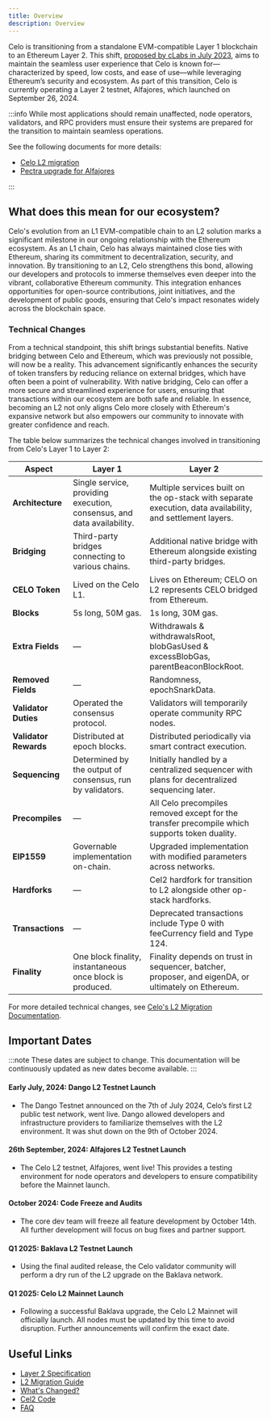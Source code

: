 ```yaml
---
title: Overview
description: Overview
---
```


Celo is transitioning from a standalone EVM-compatible Layer 1 blockchain to an Ethereum Layer 2.
This shift, [proposed by cLabs in July
2023](https://forum.celo.org/t/clabs-proposal-for-celo-to-transition-to-an-ethereum-l2/6109), aims
to maintain the seamless user experience that Celo is known for—characterized by speed, low costs,
and ease of use—while leveraging Ethereum’s security and ecosystem.  As part of this transition,
Celo is currently operating a Layer 2 testnet, Alfajores, which launched on September 26, 2024.

:::info
While most applications should remain unaffected, node operators, validators, and RPC providers must ensure their systems are prepared for the transition to maintain seamless operations.

See the following documents for more details:

* [Celo L2 migration](notices/l2-migration.md)
* [Pectra upgrade for Alfajores](notices/pectra-upgrade.md)

:::

## What does this mean for our ecosystem?

Celo's evolution from an L1 EVM-compatible chain to an L2 solution marks a significant milestone in our ongoing relationship with the Ethereum ecosystem. As an L1 chain, Celo has always maintained close ties with Ethereum, sharing its commitment to decentralization, security, and innovation. By transitioning to an L2, Celo strengthens this bond, allowing our developers and protocols to immerse themselves even deeper into the vibrant, collaborative Ethereum community. This integration enhances opportunities for open-source contributions, joint initiatives, and the development of public goods, ensuring that Celo's impact resonates widely across the blockchain space.

### Technical Changes

From a technical standpoint, this shift brings substantial benefits. Native bridging between Celo and Ethereum, which was previously not possible, will now be a reality. This advancement significantly enhances the security of token transfers by reducing reliance on external bridges, which have often been a point of vulnerability. With native bridging, Celo can offer a more secure and streamlined experience for users, ensuring that transactions within our ecosystem are both safe and reliable. In essence, becoming an L2 not only aligns Celo more closely with Ethereum's expansive network but also empowers our community to innovate with greater confidence and reach.

The table below summarizes the technical changes involved in transitioning from Celo's Layer 1 to Layer 2:

| **Aspect**          | **Layer 1**                                                                                  | **Layer 2**                                                                                                   |
|----------------------|---------------------------------------------------------------------------------------------|---------------------------------------------------------------------------------------------------------------|
| **Architecture**    | Single service, providing execution, consensus, and data availability.                      | Multiple services built on the op-stack with separate execution, data availability, and settlement layers.    |
| **Bridging**        | Third-party bridges connecting to various chains.                                            | Additional native bridge with Ethereum alongside existing third-party bridges.                                |
| **CELO Token**      | Lived on the Celo L1.                                                                        | Lives on Ethereum; CELO on L2 represents CELO bridged from Ethereum.                                          |
| **Blocks**          | 5s long, 50M gas.                                                                           | 1s long, 30M gas.                                                                                            |
| **Extra Fields**    | —                                                                                           | Withdrawals & withdrawalsRoot, blobGasUsed & excessBlobGas, parentBeaconBlockRoot.                           |
| **Removed Fields**  | —                                                                                           | Randomness, epochSnarkData.                                                                                  |
| **Validator Duties**| Operated the consensus protocol.                                                            | Validators will temporarily operate community RPC nodes.                                                     |
| **Validator Rewards**| Distributed at epoch blocks.                                                              | Distributed periodically via smart contract execution.                                                       |
| **Sequencing**      | Determined by the output of consensus, run by validators.                                    | Initially handled by a centralized sequencer with plans for decentralized sequencing later.                  |
| **Precompiles**     | —                                                                                           | All Celo precompiles removed except for the transfer precompile which supports token duality.                 |
| **EIP1559**         | Governable implementation on-chain.                                                         | Upgraded implementation with modified parameters across networks.                                            |
| **Hardforks**       | —                                                                                           | Cel2 hardfork for transition to L2 alongside other op-stack hardforks.                                       |
| **Transactions**    | —                                                                                           | Deprecated transactions include Type 0 with feeCurrency field and Type 124.                                  |
| **Finality**        | One block finality, instantaneous once block is produced.                                    | Finality depends on trust in sequencer, batcher, proposer, and eigenDA, or ultimately on Ethereum.            |

For more detailed technical changes, see [Celo's L2 Migration Documentation](https://specs.celo.org/l2_migration.html).

## Important Dates

:::note
These dates are subject to change. This documentation will be continuously updated as new dates become available.
:::

#### Early July, 2024: Dango L2 Testnet Launch
- The Dango Testnet announced on the 7th of July 2024, Celo’s first L2 public test network, went live. Dango allowed developers and infrastructure providers to familiarize themselves with the L2 environment. It was shut down on the 9th of October 2024.

#### 26th September, 2024: Alfajores L2 Testnet Launch
- The Celo L2 testnet, Alfajores, went live! This provides a testing environment for node operators and developers to ensure compatibility before the Mainnet launch.

#### October 2024: Code Freeze and Audits
- The core dev team will freeze all feature development by October 14th. All further development will focus on bug fixes and partner support.

#### Q1 2025: Baklava L2 Testnet Launch
- Using the final audited release, the Celo validator community will perform a dry run of the L2 upgrade on the Baklava network.

#### Q1 2025: Celo L2 Mainnet Launch
- Following a successful Baklava upgrade, the Celo L2 Mainnet will officially launch. All nodes must be updated by this time to avoid disruption. Further announcements will confirm the exact date.

## Useful Links

- [Layer 2 Specification](https://specs.celo.org/root.html)
- [L2 Migration Guide](/cel2/l2-operator-guide)
- [What's Changed?](/cel2/whats-changed/overview)
- [Cel2 Code](https://github.com/celo-org/optimism)
- [FAQ](/cel2/faq)
